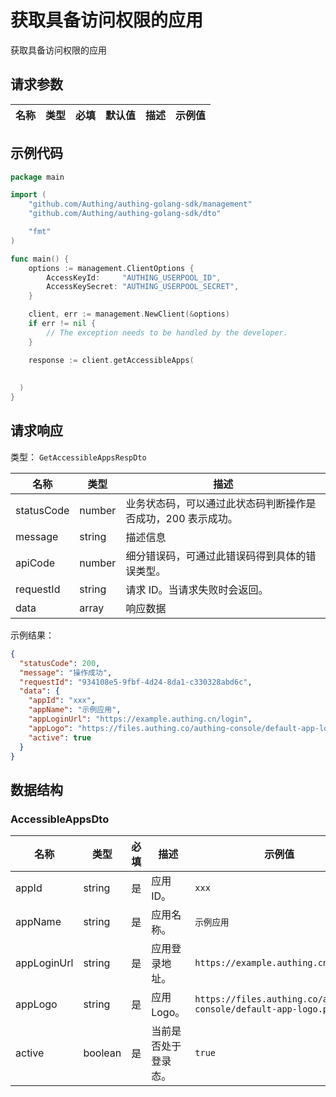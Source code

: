 # 获取具备访问权限的应用

<!--
  警告⚠️：
  不要直接修改该文档，
  https://github.com/Authing/authing-docs-factory
  使用该项目进行生成
-->

<LastUpdated />

获取具备访问权限的应用

## 请求参数

| 名称 | 类型 | 必填 | 默认值 | 描述 | 示例值 |
| ---- | ---- | ---- | ---- | ---- | ---- |


## 示例代码

```go
package main

import (
    "github.com/Authing/authing-golang-sdk/management"
    "github.com/Authing/authing-golang-sdk/dto"

    "fmt"
)

func main() {
    options := management.ClientOptions {
        AccessKeyId:     "AUTHING_USERPOOL_ID",
        AccessKeySecret: "AUTHING_USERPOOL_SECRET",
    }

    client, err := management.NewClient(&options)
    if err != nil {
        // The exception needs to be handled by the developer.
    }

    response := client.getAccessibleApps(
    
    
  )
}
```



## 请求响应

类型： `GetAccessibleAppsRespDto`

| 名称 | 类型 | 描述 |
| ---- | ---- | ---- |
| statusCode | number | 业务状态码，可以通过此状态码判断操作是否成功，200 表示成功。 |
| message | string | 描述信息 |
| apiCode | number | 细分错误码，可通过此错误码得到具体的错误类型。 |
| requestId | string | 请求 ID。当请求失败时会返回。 |
| data | array | 响应数据 |



示例结果：

```json
{
  "statusCode": 200,
  "message": "操作成功",
  "requestId": "934108e5-9fbf-4d24-8da1-c330328abd6c",
  "data": {
    "appId": "xxx",
    "appName": "示例应用",
    "appLoginUrl": "https://example.authing.cn/login",
    "appLogo": "https://files.authing.co/authing-console/default-app-logo.png",
    "active": true
  }
}
```

## 数据结构


### <a id="AccessibleAppsDto"></a> AccessibleAppsDto

| 名称 | 类型 | 必填 | 描述 | 示例值 |
| ---- |  ---- | ---- | ---- | ---- |
| appId | string | 是 | 应用 ID。  |  `xxx` |
| appName | string | 是 | 应用名称。  |  `示例应用` |
| appLoginUrl | string | 是 | 应用登录地址。  |  `https://example.authing.cn/login` |
| appLogo | string | 是 | 应用 Logo。  |  `https://files.authing.co/authing-console/default-app-logo.png` |
| active | boolean | 是 | 当前是否处于登录态。  |  `true` |


